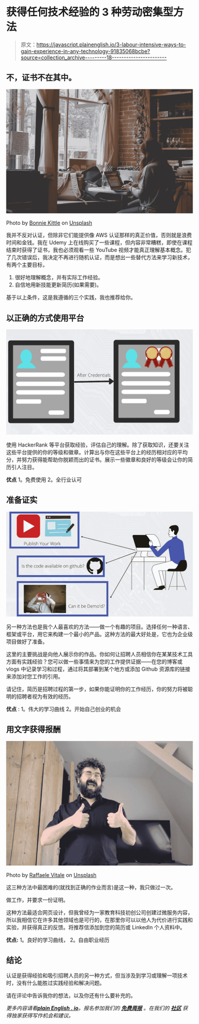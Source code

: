 # 获得任何技术经验的 3 种劳动密集型方法

> 原文：<https://javascript.plainenglish.io/3-labour-intensive-ways-to-gain-experience-in-any-technology-91835068bcbe?source=collection_archive---------18----------------------->

## 不，证书不在其中。

![](img/feea853cf81d4ff90951cd05f3f76aa5.png)

Photo by [Bonnie Kittle](https://unsplash.com/@bonniekdesign?utm_source=unsplash&utm_medium=referral&utm_content=creditCopyText) on [Unsplash](https://unsplash.com/s/photos/hard-work?utm_source=unsplash&utm_medium=referral&utm_content=creditCopyText)

我并不反对认证，但除非它们能提供像 AWS 认证那样的真正价值，否则就是浪费时间和金钱。我在 Udemy 上在线购买了一些课程，但内容非常糟糕，即使在课程结束时获得了证书，我也必须观看一些 YouTube 视频才能真正理解基本概念。犯了几次错误后，我决定不再进行随机认证，而是想出一些替代方法来学习新技术，有两个主要目标，

1.  很好地理解概念，并有实际工作经验。
2.  自信地用新技能更新简历(如果需要)。

基于以上条件，这是我遵循的三个实践，我也推荐给你。

## 以正确的方式使用平台

![](img/241732c5034b4e6cdd2aea5f9dfbb81b.png)

使用 HackerRank 等平台获取经验，评估自己的理解。除了获取知识，还要关注这些平台提供的你的等级和徽章。计算出与你在这些平台上的经历相对应的平均分，并努力获得能帮助你脱颖而出的证书。展示一些徽章和良好的等级会让你的简历引人注目。

**优点** 1。免费使用
2。全行业认可

## 准备证实

![](img/ceb2f8839422161f0347d064a2710f25.png)

另一种方法也是我个人最喜欢的方法——做一个有趣的项目。选择任何一种语言、框架或平台，用它来构建一个最小的产品。这种方法的最大好处是，它也为企业级项目做好了准备。

这里的主要挑战是向他人展示你的作品。你如何让招聘人员相信你在某某技术工具方面有实践经验？您可以做一些事情来为您的工作提供证据——在您的博客或 vlogs 中记录学习和过程，通过将其部署到某个地方或添加 Github 资源库的链接来添加对您工作的引用。

请记住，简历是招聘过程的第一步，如果你能证明你的工作经历，你的努力将被聪明的招聘者视为有效的经历。

**优点** :
1。伟大的学习曲线
2。开始自己创业的机会

## 用文字获得报酬

![](img/c5b0144a3ed3c53b93679ddb1f098927.png)

Photo by [Raffaele Vitale](https://unsplash.com/@raffaelevitale?utm_source=unsplash&utm_medium=referral&utm_content=creditCopyText) on [Unsplash](https://unsplash.com/s/photos/feedback?utm_source=unsplash&utm_medium=referral&utm_content=creditCopyText)

这三种方法中最困难的(就找到正确的作业而言)是这一种，我只做过一次。

做工作，并要求一份证明。

这种方法最适合网页设计，但我曾经为一家教育科技初创公司创建过微服务内容，所以我相信它在许多其他领域也是可行的，在那里你可以以他人为代价进行实践和实验，并获得真正的反馈。将推荐信添加到您的简历或 LinkedIn 个人资料中。

**优点:**
1。良好的学习曲线，
2。自由职业经历

## 结论

认证是获得经验和吸引招聘人员的另一种方式，但当涉及到学习或理解一项技术时，没有什么能胜过实践经验和解决问题。

请在评论中告诉我你的想法，以及你还有什么要补充的。

*更多内容请看*[***plain English . io***](http://plainenglish.io/)*。报名参加我们的* [***免费周报***](http://newsletter.plainenglish.io/) *。在我们的* [***社区***](https://discord.gg/GtDtUAvyhW) *获得独家获得写作机会和建议。*
